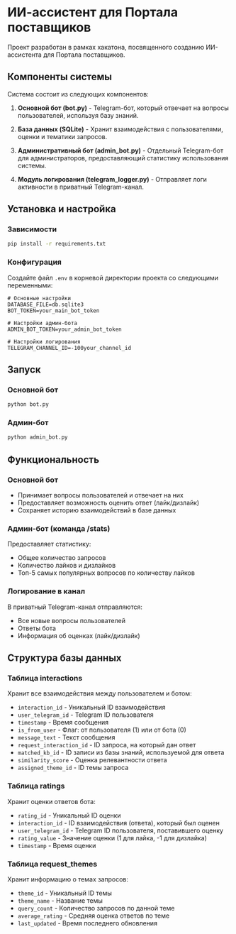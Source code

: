 # ИИ-ассистент для Портала поставщиков

Проект разработан в рамках хакатона, посвященного созданию ИИ-ассистента для Портала поставщиков.

## Компоненты системы

Система состоит из следующих компонентов:

1. **Основной бот (bot.py)** - Telegram-бот, который отвечает на вопросы пользователей, используя базу знаний.

2. **База данных (SQLite)** - Хранит взаимодействия с пользователями, оценки и тематики запросов.

3. **Административный бот (admin_bot.py)** - Отдельный Telegram-бот для администраторов, предоставляющий статистику использования системы.

4. **Модуль логирования (telegram_logger.py)** - Отправляет логи активности в приватный Telegram-канал.

## Установка и настройка

### Зависимости

```bash
pip install -r requirements.txt
```

### Конфигурация

Создайте файл `.env` в корневой директории проекта со следующими переменными:

```
# Основные настройки
DATABASE_FILE=db.sqlite3
BOT_TOKEN=your_main_bot_token

# Настройки админ-бота
ADMIN_BOT_TOKEN=your_admin_bot_token

# Настройки логирования
TELEGRAM_CHANNEL_ID=-100your_channel_id
```

## Запуск

### Основной бот

```bash
python bot.py
```

### Админ-бот

```bash
python admin_bot.py
```

## Функциональность

### Основной бот

- Принимает вопросы пользователей и отвечает на них
- Предоставляет возможность оценить ответ (лайк/дизлайк)
- Сохраняет историю взаимодействий в базе данных

### Админ-бот (команда /stats)

Предоставляет статистику:
- Общее количество запросов
- Количество лайков и дизлайков
- Топ-5 самых популярных вопросов по количеству лайков

### Логирование в канал

В приватный Telegram-канал отправляются:
- Все новые вопросы пользователей
- Ответы бота
- Информация об оценках (лайк/дизлайк)

## Структура базы данных

### Таблица interactions

Хранит все взаимодействия между пользователем и ботом:

- `interaction_id` - Уникальный ID взаимодействия
- `user_telegram_id` - Telegram ID пользователя
- `timestamp` - Время сообщения
- `is_from_user` - Флаг: от пользователя (1) или от бота (0)
- `message_text` - Текст сообщения
- `request_interaction_id` - ID запроса, на который дан ответ
- `matched_kb_id` - ID записи из базы знаний, используемой для ответа
- `similarity_score` - Оценка релевантности ответа
- `assigned_theme_id` - ID темы запроса

### Таблица ratings

Хранит оценки ответов бота:

- `rating_id` - Уникальный ID оценки
- `interaction_id` - ID взаимодействия (ответа), который был оценен
- `user_telegram_id` - Telegram ID пользователя, поставившего оценку
- `rating_value` - Значение оценки (1 для лайка, -1 для дизлайка)
- `timestamp` - Время оценки

### Таблица request_themes

Хранит информацию о темах запросов:

- `theme_id` - Уникальный ID темы
- `theme_name` - Название темы
- `query_count` - Количество запросов по данной теме
- `average_rating` - Средняя оценка ответов по теме
- `last_updated` - Время последнего обновления
